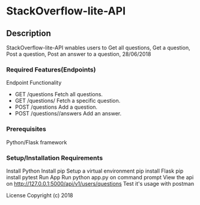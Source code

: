 # StackOverflow-lite-API

## Description
StackOverflow-lite-API wnables users to  Get all questions, Get a question,  Post a question,  Post an answer to a question, 28/06/2018

### Required Features(Endpoints)
Endpoint Functionality
* GET /questions Fetch all questions.
* GET /questions/<questionId> Fetch a specific question.
* POST /questions Add a question.
* POST /questions/<questionId>/answers Add an answer.

### Prerequisites
Python/Flask framework

### Setup/Installation Requirements
Install Python Install pip Setup a virtual environment pip install Flask pip install pytest Run App Run python app.py on command prompt View the api on http://127.0.0.1:5000/api/v1/users/questions Test it's usage with postman

License
Copyright (c) 2018
